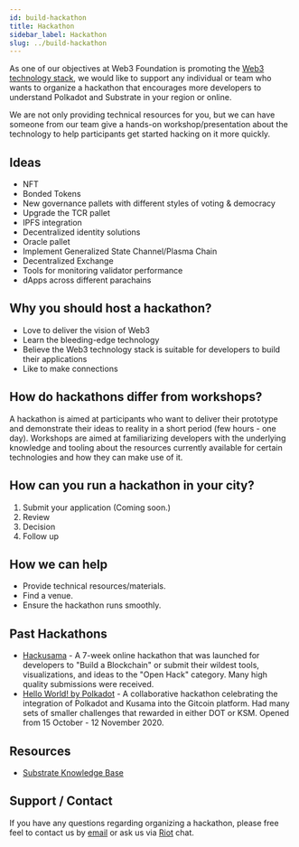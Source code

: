 ```yaml
---
id: build-hackathon
title: Hackathon
sidebar_label: Hackathon
slug: ../build-hackathon
---
```


As one of our objectives at Web3 Foundation is promoting the [Web3 technology stack][], we would
like to support any individual or team who wants to organize a hackathon that encourages more
developers to understand Polkadot and Substrate in your region or online.

We are not only providing technical resources for you, but we can have someone from our team give a
hands-on workshop/presentation about the technology to help participants get started hacking on it
more quickly.

## Ideas

- NFT
- Bonded Tokens
- New governance pallets with different styles of voting & democracy
- Upgrade the TCR pallet
- IPFS integration
- Decentralized identity solutions
- Oracle pallet
- Implement Generalized State Channel/Plasma Chain
- Decentralized Exchange
- Tools for monitoring validator performance
- dApps across different parachains

## Why you should host a hackathon?

- Love to deliver the vision of Web3
- Learn the bleeding-edge technology
- Believe the Web3 technology stack is suitable for developers to build their applications
- Like to make connections

## How do hackathons differ from workshops?

A hackathon is aimed at participants who want to deliver their prototype and demonstrate their ideas
to reality in a short period (few hours - one day). Workshops are aimed at familiarizing developers
with the underlying knowledge and tooling about the resources currently available for certain
technologies and how they can make use of it.

## How can you run a hackathon in your city?

1. Submit your application (Coming soon.)
2. Review
3. Decision
4. Follow up

## How we can help

- Provide technical resources/materials.
- Find a venue.
- Ensure the hackathon runs smoothly.

## Past Hackathons

- [Hackusama](https://hackusama.devpost.com/) - A 7-week online hackathon that was launched for
  developers to "Build a Blockchain" or submit their wildest tools, visualizations, and ideas to the
  "Open Hack" category. Many high quality submissions were received.
- [Hello World! by Polkadot](https://gitcoin.co/hackathon/polkadot/onboard) - A collaborative
  hackathon celebrating the integration of Polkadot and Kusama into the Gitcoin platform. Had many
  sets of smaller challenges that rewarded in either DOT or KSM. Opened from 15 October - 12
  November 2020.

## Resources

- [Substrate Knowledge Base](https://substrate.dev/docs/en/)

## Support / Contact

If you have any questions regarding organizing a hackathon, please free feel to contact us by
[email](mailto:events@web3.foundation) or ask us via
[Riot](https://riot.im/app/#/room/#polkadot-watercooler:matrix.org) chat.

[web3 technology stack]: http://wiki.web3.foundation/en/latest/tech_stack/tech_stack_overview/
